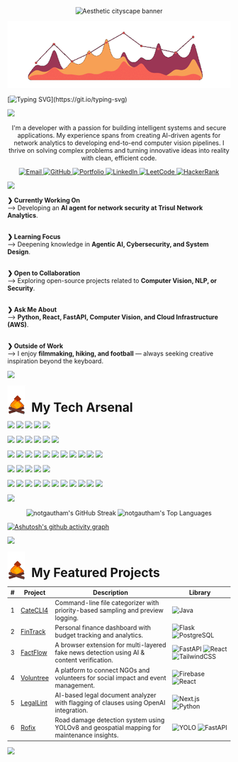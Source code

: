 <!-- Typing SVG -->


<p align="center">
<img src="https://user-images.githubusercontent.com/74038190/212284100-561aa473-3905-4a80-b561-0d28506553ee.gif" alt="Aesthetic cityscape banner" />
</p>


<p align="center">
<img src=firegraph.gif alt="Aesthetic cityscape banner" />
</p>

[![Typing SVG](https://readme-typing-svg.herokuapp.com?font=Fira+Code&weight=700&size=70&duration=3000&pause=500&color=F86635&center=true&vCenter=true&width=1920&height=100&lines=Hi!+My+name+is+Gautham;A+Developer+focused+on+AI+%26+Data;Always+learning+and+building;Welcome+to+my+digital+space...)](https://git.io/typing-svg)




<img src="https://user-images.githubusercontent.com/73097560/115834477-dbab4500-a447-11eb-908a-139a6edaec5c.gif">

<!-- About Me Section -->

<p align="center">
I'm a developer with a passion for building intelligent systems and secure applications. My experience spans from creating AI-driven agents for network analytics to developing end-to-end computer vision pipelines. I thrive on solving complex problems and turning innovative ideas into reality with clean, efficient code.
</p>



<!-- Socials & Links -->

<p align="center">
  <a href="mailto:vgautham.coll@gmail.com">
    <img src="https://img.shields.io/badge/Email-D14836?style=for-the-badge&logo=gmail&logoColor=white" alt="Email"/>
  </a>
  <a href="https://github.com/notgautham" target="_blank">
    <img src="https://img.shields.io/badge/GitHub-181717?style=for-the-badge&logo=github&logoColor=white" alt="GitHub"/>
  </a>
  <a href="https://notgautham.vercel.app" target="_blank">
    <img src="https://img.shields.io/badge/Portfolio-f85d7f?style=for-the-badge&logo=vercel&logoColor=white" alt="Portfolio"/>
  </a>
  <a href="https://www.linkedin.com/in/gautham-venkatesan/" target="_blank">
    <img src="https://img.shields.io/badge/LinkedIn-0077B5?style=for-the-badge&logo=linkedin&logoColor=white" alt="LinkedIn"/>
  </a>
  <a href="https://leetcode.com/u/vgautham/" target="_blank">
    <img src="https://img.shields.io/badge/LeetCode-FFA116?style=for-the-badge&logo=leetcode&logoColor=white" alt="LeetCode"/>
  </a>
  <a href="https://www.hackerrank.com/profile/gv6443" target="_blank">
    <img src="https://img.shields.io/badge/HackerRank-2EC866?style=for-the-badge&logo=hackerrank&logoColor=white" alt="HackerRank"/>
  </a>
</p>



<!-- Details Section -->
<img src="https://user-images.githubusercontent.com/73097560/115834477-dbab4500-a447-11eb-908a-139a6edaec5c.gif">


<br>

<p align="left">

<b>❯ Currently Working On</b><br>
⟶ Developing an <strong>AI agent for network security at Trisul Network Analytics</strong>.<br><br>

<b>❯ Learning Focus</b><br>
⟶ Deepening knowledge in <strong>Agentic AI, Cybersecurity, and System Design</strong>.<br><br>

<b>❯ Open to Collaboration</b><br>
⟶ Exploring open-source projects related to <strong>Computer Vision, NLP, or Security</strong>.<br><br>

<b>❯ Ask Me About</b><br>
⟶ <strong>Python, React, FastAPI, Computer Vision, and Cloud Infrastructure (AWS)</strong>.<br><br>

<b>❯ Outside of Work</b><br>
⟶ I enjoy <strong>filmmaking, hiking, and football</strong> — always seeking creative inspiration beyond the keyboard.

</p>


<img src="https://user-images.githubusercontent.com/73097560/115834477-dbab4500-a447-11eb-908a-139a6edaec5c.gif">


<!-- Skills Section -->

<p align="left">
  <img src="smallfire.gif" width="40" style="vertical-align: middle;"/>
  <span style="font-size: 28px; font-weight: bold; vertical-align: bottom; margin-left: 10px;">My Tech Arsenal</span>
</p>



<p align="left">
  <img src="https://img.shields.io/badge/Python-3776AB?style=for-the-badge&logo=python&logoColor=white"/>
  <img src="https://img.shields.io/badge/C++-00599C?style=for-the-badge&logo=c%2B%2B&logoColor=white"/>
  <img src="https://img.shields.io/badge/JavaScript-F7DF1E?style=for-the-badge&logo=javascript&logoColor=black"/>
  <img src="https://img.shields.io/badge/Bash-121011?style=for-the-badge&logo=gnubash&logoColor=white"/>
  <img src="https://img.shields.io/badge/SQL-4479A1?style=for-the-badge&logo=mysql&logoColor=white"/>
</p>

<p align="left">
  <img src="https://img.shields.io/badge/TensorFlow-FF6F00?style=for-the-badge&logo=tensorflow&logoColor=white"/>
  <img src="https://img.shields.io/badge/Keras-D00000?style=for-the-badge&logo=keras&logoColor=white"/>
  <img src="https://img.shields.io/badge/PyTorch-EE4C2C?style=for-the-badge&logo=pytorch&logoColor=white"/>
  <img src="https://img.shields.io/badge/Scikit_Learn-F7931E?style=for-the-badge&logo=scikit-learn&logoColor=white"/>
  <img src="https://img.shields.io/badge/OpenCV-5C3EE8?style=for-the-badge&logo=opencv&logoColor=white"/>
  <img src="https://img.shields.io/badge/Transformers-F9A03C?style=for-the-badge&logo=huggingface&logoColor=black"/>
</p>

<p align="left">
  <img src="https://img.shields.io/badge/React-20232A?style=for-the-badge&logo=react&logoColor=61DAFB"/>
  <img src="https://img.shields.io/badge/Next.js-000000?style=for-the-badge&logo=next.js&logoColor=white"/>
  <img src="https://img.shields.io/badge/Node.js-339933?style=for-the-badge&logo=nodedotjs&logoColor=white"/>
  <img src="https://img.shields.io/badge/Tailwind_CSS-06B6D4?style=for-the-badge&logo=tailwindcss&logoColor=white"/>
  <img src="https://img.shields.io/badge/FastAPI-009688?style=for-the-badge&logo=fastapi&logoColor=white"/>
  <img src="https://img.shields.io/badge/Express.js-404D59?style=for-the-badge&logo=express&logoColor=white"/>
   <img src="https://img.shields.io/badge/Blender-F5792A?style=for-the-badge&logo=blender&logoColor=white"/>
  <img src="https://img.shields.io/badge/Photoshop-31A8FF?style=for-the-badge&logo=adobephotoshop&logoColor=white"/>
  <img src="https://img.shields.io/badge/Premiere%20Pro-9999FF?style=for-the-badge&logo=adobepremierepro&logoColor=white"/>
  <img src="https://img.shields.io/badge/Lightroom-31A8FF?style=for-the-badge&logo=adobelightroom&logoColor=white"/>
  <img src="https://img.shields.io/badge/After%20Effects-9999FF?style=for-the-badge&logo=adobeaftereffects&logoColor=white"/>

</p>

<p align="left">
  <img src="https://img.shields.io/badge/PostgreSQL-4169E1?style=for-the-badge&logo=postgresql&logoColor=white"/>
  <img src="https://img.shields.io/badge/MongoDB-47A248?style=for-the-badge&logo=mongodb&logoColor=white"/>
  <img src="https://img.shields.io/badge/MySQL-4479A1?style=for-the-badge&logo=mysql&logoColor=white"/>
  <img src="https://img.shields.io/badge/Suricata-E74C3C?style=for-the-badge&logo=proxmox&logoColor=white"/>
  <img src="https://img.shields.io/badge/Wireshark-1679A7?style=for-the-badge&logo=wireshark&logoColor=white"/>
</p>

<p align="left">
  <img src="https://img.shields.io/badge/Docker-2496ED?style=for-the-badge&logo=docker&logoColor=white"/>
  <img src="https://img.shields.io/badge/AWS-232F3E?style=for-the-badge&logo=amazon-aws&logoColor=white"/>
  <img src="https://img.shields.io/badge/Terraform-7B42BC?style=for-the-badge&logo=terraform&logoColor=white"/>
    <img src="https://img.shields.io/badge/Kubernetes-326CE5?style=for-the-badge&logo=kubernetes&logoColor=white"/>
  <img src="https://img.shields.io/badge/Jenkins-D24939?style=for-the-badge&logo=jenkins&logoColor=white"/>
  <img src="https://img.shields.io/badge/Ansible-EE0000?style=for-the-badge&logo=ansible&logoColor=white"/>
  <img src="https://img.shields.io/badge/Git-F05032?style=for-the-badge&logo=git&logoColor=white"/>
  <img src="https://img.shields.io/badge/GitHub_Actions-2088FF?style=for-the-badge&logo=github-actions&logoColor=white"/>
  <img src="https://img.shields.io/badge/Postman-FF6C37?style=for-the-badge&logo=postman&logoColor=white"/>
  <img src="https://img.shields.io/badge/Vercel-000000?style=for-the-badge&logo=vercel&logoColor=white"/>
  <img src="https://img.shields.io/badge/Linux-FCC624?style=for-the-badge&logo=linux&logoColor=black"/>
</p>




<!-- GitHub Stats & Activity Section -->

<img src="https://user-images.githubusercontent.com/73097560/115834477-dbab4500-a447-11eb-908a-139a6edaec5c.gif">

<br>

<p align="center">
<img height="180em" src="https://github-readme-streak-stats.herokuapp.com/?user=notgautham&theme=rust-ferris-dark&hide_border=false" alt="notgautham's GitHub Streak">
<img height="180em" src="https://github-readme-stats.vercel.app/api/top-langs/?username=notgautham&layout=compact&theme=codeSTACKr&hide_border=false&border_color=fff&bg_color=000&langs_count=8&title_color=F86635FF&text_color=F88135FF" alt="notgautham's Top Languages">
</p>


[![Ashutosh's github activity graph](https://github-readme-activity-graph.vercel.app/graph?username=notgautham&theme=merko)](https://github.com/ashutosh00710/github-readme-activity-graph)


<img src="https://user-images.githubusercontent.com/73097560/115834477-dbab4500-a447-11eb-908a-139a6edaec5c.gif">



<!-- Featured Projects Table -->

<p align="left">
  <img src="smallfire.gif" width="40" style="vertical-align: middle;"/>
  <span style="font-size: 28px; font-weight: bold; vertical-align: bottom; margin-left: 10px;">My Featured Projects</span>
</p>

<div align="center">

| # | Project | Description | Library |
|--|---------|-------------|---------|
| 1 | [CateCLI4](https://github.com/notgautham/CateCLI4) | Command-line file categorizer with priority-based sampling and preview logging. | ![Java](https://img.shields.io/badge/Java-black?style=flat-square&logo=java) |
| 2 | [FinTrack](https://github.com/notgautham/FinTrack) | Personal finance dashboard with budget tracking and analytics. | ![Flask](https://img.shields.io/badge/Flask-black?style=flat-square&logo=flask) ![PostgreSQL](https://img.shields.io/badge/PostgreSQL-black?style=flat-square&logo=postgresql) |
| 3 | [FactFlow](https://github.com/notgautham/FactFlow) | A browser extension for multi-layered fake news detection using AI & content verification. | ![FastAPI](https://img.shields.io/badge/FastAPI-black?style=flat-square&logo=fastapi) ![React](https://img.shields.io/badge/React-black?style=flat-square&logo=react) ![TailwindCSS](https://img.shields.io/badge/TailwindCSS-black?style=flat-square&logo=tailwindcss) |
| 4 | [Voluntree](https://github.com/notgautham/Voluntree) | A platform to connect NGOs and volunteers for social impact and event management. | ![Firebase](https://img.shields.io/badge/Firebase-black?style=flat-square&logo=firebase) ![React](https://img.shields.io/badge/React-black?style=flat-square&logo=react) |
| 5 | [LegalLint](https://github.com/notgautham/LegalLint) | AI-based legal document analyzer with flagging of clauses using OpenAI integration. | ![Next.js](https://img.shields.io/badge/Next.js-black?style=flat-square&logo=next.js) ![Python](https://img.shields.io/badge/Python-black?style=flat-square&logo=python) |
| 6 | [Rofix](https://github.com/notgautham/Rofix) | Road damage detection system using YOLOv8 and geospatial mapping for maintenance insights. | ![YOLO](https://img.shields.io/badge/YOLOv8-black?style=flat-square&logo=github) ![FastAPI](https://img.shields.io/badge/FastAPI-black?style=flat-square&logo=fastapi) |

</div>






<img src="https://user-images.githubusercontent.com/73097560/115834477-dbab4500-a447-11eb-908a-139a6edaec5c.gif">



<!-- Socials Section -->

